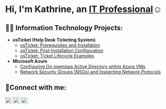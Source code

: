 <h1>Hi, I'm Kathrine, an <a href="https://linkedin.com/in/Josh">IT Professional</a>☺</h1>

<h2>👨‍💻 Information Technology Projects:</h2>

- <b>osTicket (Help Desk Ticketing System)</b>
  - [osTicket: Prerequisites and Installation](https://github.com/candlelady94/osticket-prereqs)
  - [osTicket: Post-Installation Configuration](https://github.com/candlelady94/post-install-config)
  - [osTicket: Ticket Lifecycle Examples](https://github.com/candlelady94/ticket-lifecycle)
- <b>Microsoft Azure</b>
  - [Configuring On-premises Active Directory within Azure VMs](https://github.com/candlelady94/configure-ad)
  - [Network Security Groups (NSGs) and Inspecting Network Protocols](https://github.com/candlelady94/azure-network-protocols)

<h2>🤳Connect with me:</h2>

[<img align="left" alt="Josh | Twitter" width="22px" src="https://cdn.jsdelivr.net/npm/simple-icons@v3/icons/twitter.svg" />][twitter]
[<img align="left" alt="Josh | LinkedIn" width="22px" src="https://cdn.jsdelivr.net/npm/simple-icons@v3/icons/linkedin.svg" />][linkedin]
[<img align="left" alt="Josh | Instagram" width="22px" src="https://cdn.jsdelivr.net/npm/simple-icons@v3/icons/instagram.svg" />][instagram]

[twitter]: https://twitter.com/Kathrine
[instagram]: https://www.instagram.com/Kathrine
[linkedin]: https://linkedin.com/in/Kathrine
